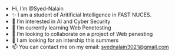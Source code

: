 -  Hi, I’m @Syed-Nalain
- ✨ I am a student of Aritificial Intelligence in FAST NUCES.
- 👀 I’m interested in AI and Cyber Security 
- 🌱 I’m currently learning Web Penetesting 
- 💞️ I’m looking to collaborate on a project of Web penesting
- 💼 I am looking for an intership this summers
- 📫 You can contact me on my email: syednalain3021@gmail.com
  

<!---
Syed-Nalain/Syed-Nalain is a ✨ special ✨ repository because its `README.md` (this file) appears on your GitHub profile.
You can click the Preview link to take a look at your changes.
--->
